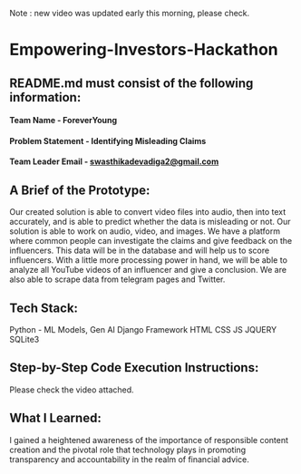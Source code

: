 Note : new video was updated early this morning, please check. 
# Empowering-Investors-Hackathon
## README.md must consist of the following information:

#### Team Name - ForeverYoung
#### Problem Statement - Identifying Misleading Claims
#### Team Leader Email - swasthikadevadiga2@gmail.com

## A Brief of the Prototype:
  Our created solution is able to convert video files into audio, then into text accurately, and is able to predict whether the data is misleading or not. Our solution is able to work on audio, video, and images. We have a platform where common people can investigate the claims and give feedback on the influencers. This data will be in the database and will help us to score influencers. With a little more processing power in hand, we will be able to analyze all YouTube videos of an influencer and give a conclusion. We are also able to scrape data from telegram pages and Twitter. 
  
## Tech Stack: 
   Python - ML Models, Gen AI
   Django Framework
   HTML CSS JS JQUERY
   SQLite3
   
## Step-by-Step Code Execution Instructions:
  Please check the video attached. 
  
## What I Learned:
   I gained a heightened awareness of the importance of responsible content creation and the pivotal role that technology plays in promoting transparency and accountability in the realm of financial advice.
